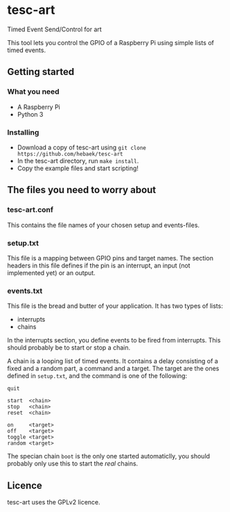 # tesc-art
Timed Event Send/Control for art

This tool lets you control the GPIO of a Raspberry Pi using simple lists of timed events.

## Getting started

### What you need
* A Raspberry Pi
* Python 3

### Installing
* Download a copy of tesc-art using `git clone https://github.com/hebaek/tesc-art`
* In the tesc-art directory, run `make install`.
* Copy the example files and start scripting!

## The files you need to worry about

### tesc-art.conf
This contains the file names of your chosen setup and events-files.

### setup.txt
This file is a mapping between GPIO pins and target names.
The section headers in this file defines if the pin is an interrupt, an input (not implemented yet) or an output.

### events.txt
This file is the bread and butter of your application. It has two types of lists:
* interrupts
* chains

In the interrupts section, you define events to be fired from interrupts. This should probably be to start or stop a chain.

A chain is a looping list of timed events. It contains a delay consisting of a fixed and a random part, a command and a target.
The target are the ones defined in `setup.txt`, and the command is one of the following:
```
quit

start  <chain>
stop   <chain>
reset  <chain>

on     <target>
off    <target>
toggle <target>
random <target>
```

The specian chain `boot` is the only one started automaticlly, you should probably only use this to start the _real_ chains.


## Licence
tesc-art uses the GPLv2 licence.